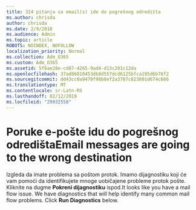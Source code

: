 ```yaml
---
title: 324 pitanja sa email(s) ide do pogrešnog odredišta
ms.author: chrisda
author: chrisda
ms.date: 2/9/2018
ms.audience: Admin
ms.topic: article
ROBOTS: NOINDEX, NOFOLLOW
localization_priority: Normal
ms.collection: Adm_O365
ms.custom: Adm_O365
ms.assetid: 5f6ae28e-cd87-4265-9ad4-d13c201c12da
ms.openlocfilehash: 37ad86818453db8d557dcd6125bfca195d6b76f2
ms.sourcegitcommit: dd43cc0a9470f98b8ef2a3787c823801d674c666
ms.translationtype: MT
ms.contentlocale: sr-Latn-RS
ms.lasthandoff: 02/12/2019
ms.locfileid: "29932558"
---
```

# <a name="email-messages-are-going-to-the-wrong-destination"></a><span data-ttu-id="fc1fd-102">Poruke e-pošte idu do pogrešnog odredišta</span><span class="sxs-lookup"><span data-stu-id="fc1fd-102">Email messages are going to the wrong destination</span></span>

<span data-ttu-id="fc1fd-p101">Izgleda da imate problema sa poštom protok. Imamo dijagnostiku koji će vam pomoći da identifikujete mnoge uobičajene probleme protok pošte. Kliknite na dugme **Pokreni dijagnostiku** ispod.</span><span class="sxs-lookup"><span data-stu-id="fc1fd-p101">It looks like you have a mail flow issue. We have diagnostics that will help identify many common mail flow problems. Click **Run Diagnostics** below.</span></span> 
  

